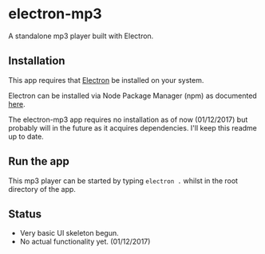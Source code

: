 # electron-mp3
A standalone mp3 player built with Electron.

## Installation
This app requires that [Electron](http://electron.atom.io/) be installed on your system.

Electron can be installed via Node Package Manager (npm) as documented [here](https://www.npmjs.com/package/electron).

The electron-mp3 app requires no installation as of now (01/12/2017) but probably will in the future as it acquires dependencies. I'll keep this readme up to date.


## Run the app
This mp3 player can be started by typing `electron .` whilst in the root directory of the app.

## Status
* Very basic UI skeleton begun.
* No actual functionality yet. (01/12/2017)

